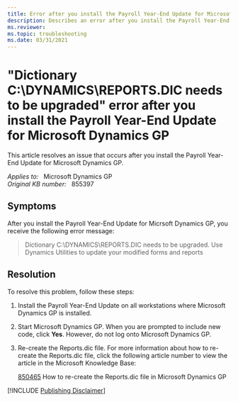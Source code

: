 ```yaml
---
title: Error after you install the Payroll Year-End Update for Microsoft Dynamics GP 
description: Describes an error after you install the Payroll Year-End Update for Microsoft Dynamics GP - Dictionary C:\DYNAMICS\REPORTS.DIC needs to be upgraded.
ms.reviewer: 
ms.topic: troubleshooting
ms.date: 03/31/2021
---
```

# "Dictionary C:\DYNAMICS\REPORTS.DIC needs to be upgraded" error after you install the Payroll Year-End Update for Microsoft Dynamics GP

This article resolves an issue that occurs after you install the Payroll Year-End Update for Microsoft Dynamics GP.

_Applies to:_ &nbsp; Microsoft Dynamics GP  
_Original KB number:_ &nbsp; 855397

## Symptoms

After you install the Payroll Year-End Update for Micrsoft Dynamics GP, you receive the following error message:
> Dictionary C:\DYNAMICS\REPORTS.DIC needs to be upgraded. Use Dynamics Utilities to update your modified forms and reports

## Resolution

To resolve this problem, follow these steps:

1. Install the Payroll Year-End Update on all workstations where Microsoft Dynamics GP is installed.
1. Start Microsoft Dynamics GP. When you are prompted to include new code, click **Yes**. However, do not log onto Microsoft Dynamics GP.
1. Re-create the Reports.dic file.
    For more information about how to re-create the Reports.dic file, click the following article number to view the article in the Microsoft Knowledge Base:

    [850465](https://support.microsoft.com/help/850465) How to re-create the Reports.dic file in Microsoft Dynamics GP

[!INCLUDE [Publishing Disclaimer](../../includes/publishing-disclaimer.md)]
